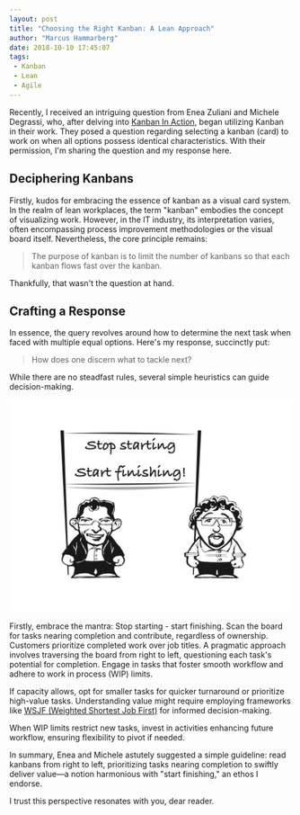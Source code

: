 ```yaml
---
layout: post
title: "Choosing the Right Kanban: A Lean Approach"
author: "Marcus Hammarberg"
date: 2018-10-10 17:45:07
tags:
 - Kanban
 - Lean
 - Agile
---
```


Recently, I received an intriguing question from Enea Zuliani and Michele Degrassi, who, after delving into [Kanban In Action](http://bit.ly/theKanbanBook), began utilizing Kanban in their work. They posed a question regarding selecting a kanban (card) to work on when all options possess identical characteristics. With their permission, I'm sharing the question and my response here.

## Deciphering Kanbans

Firstly, kudos for embracing the essence of kanban as a visual card system. In the realm of lean workplaces, the term "kanban" embodies the concept of visualizing work. However, in the IT industry, its interpretation varies, often encompassing process improvement methodologies or the visual board itself. Nevertheless, the core principle remains:

> The purpose of kanban is to limit the number of kanbans so that each kanban flows fast over the kanban.

Thankfully, that wasn't the question at hand.

## Crafting a Response

In essence, the query revolves around how to determine the next task when faced with multiple equal options. Here's my response, succinctly put:

> How does one discern what to tackle next?

While there are no steadfast rules, several simple heuristics can guide decision-making.

![Stop starting - start finishing!](/img/stopStarting.jpg)

Firstly, embrace the mantra: Stop starting - start finishing. Scan the board for tasks nearing completion and contribute, regardless of ownership. Customers prioritize completed work over job titles. A pragmatic approach involves traversing the board from right to left, questioning each task's potential for completion. Engage in tasks that foster smooth workflow and adhere to work in process (WIP) limits.

If capacity allows, opt for smaller tasks for quicker turnaround or prioritize high-value tasks. Understanding value might require employing frameworks like [WSJF (Weighted Shortest Job First)](http://blackswanfarming.com/wsjf-weighted-shortest-job-first/) for informed decision-making.

When WIP limits restrict new tasks, invest in activities enhancing future workflow, ensuring flexibility to pivot if needed.

In summary, Enea and Michele astutely suggested a simple guideline: read kanbans from right to left, prioritizing tasks nearing completion to swiftly deliver value—a notion harmonious with "start finishing," an ethos I endorse.

I trust this perspective resonates with you, dear reader.
